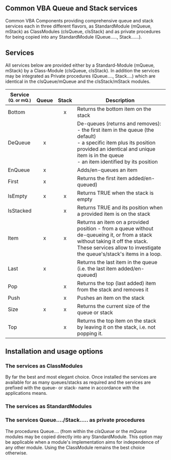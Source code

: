 ## Common VBA Queue and Stack services
Common VBA Components providing comprehensive queue and stack services each in three different flavors, as StandardModule (mQueue, mStack) as ClassModules (clsQueue, clsStack) and as private procedures for being copied into any StandardModule (Queue....., Stack......).

## Services
All services below are provided either by a Standard-Module (mQueue, mStack) by a Class-Module (clsQueue, clsStack). In addition the services may be integrated as Private procedures (Queue...., Stack....) which are identical in the clsQueue/mQueue and the clsStack/mStack modules.

| Service<br><small>(Q. or mQ.)</small> | <br>Queue | <br>Stack | <br>Description                                                                        |
| --------- |:-----:|:-----:|------------------------------------------------------------------------------------|
| Bottom    |       |   x   | Returns the bottom item on the stack                                               |
| DeQueue   |   x   |       | De-queues (returns and removes):<br>- the first item in the queue (the default)<br>- a specific item plus its position provided an identical and unique item is in the queue<br>- an item identified by its position       |
| EnQueue   |   x   |       | Adds/en-queues an item
| First     |   x   |       | Returns the first item added/en-queued)                                            |
| IsEmpty   |   x   |   x   | Returns TRUE when the stack is empty                                               |
| IsStacked |       |   x   | Returns TRUE and its position when a provided item is on the stack                 |
| Item      |   x   |   x   | Returns an item on a provided position - from a queue without de-queueing it, or from a stack without taking it off the stack. These services allow to investigate the queue's/stack's items in a loop. |
| Last      |   x   |       | Returns the last item in the queue (i.e. the last item added/en-queued)
| Pop       |       |   x   | Returns the top (last added) item from the stack and removes it                    |
| Push      |       |   x   | Pushes an item on the stack                                                        |
| Size      |   x   |   x   | Returns the current size of the queue or stack                                     |
| Top       |       |   x   | Returns the top item on the stack by leaving it on the stack, i.e. not popping it. |


## Installation and usage options
### The services as ClassModules
By far the best and most elegant choice. Once installed the services are available for as many queues/stacks as required and the services are prefixed with the queue- or stack- name in accordance with the applications means.

### The services as StandardModules
### The services Queue..../Stack..... as private procedures
The procedures Queue.... (from within the _clsQueue_ or the _mQueue_ modules may be copied directly into any StandardModule. This option may be applicable when a module's implementation aims for independence of any other module. Using the ClassModule remains the best choice otherwise. 






